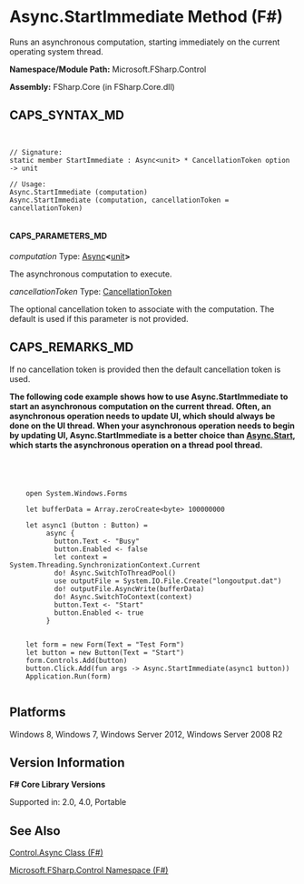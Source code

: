 # Async.StartImmediate Method (F#)

Runs an asynchronous computation, starting immediately on the current operating system thread.

**Namespace/Module Path:** Microsoft.FSharp.Control

**Assembly:** FSharp.Core (in FSharp.Core.dll)


## CAPS_SYNTAX_MD



```


// Signature:
static member StartImmediate : Async<unit> * CancellationToken option -> unit

// Usage:
Async.StartImmediate (computation)
Async.StartImmediate (computation, cancellationToken = cancellationToken)


```



#### CAPS_PARAMETERS_MD
*computation*
Type: [Async](http://msdn.microsoft.com/en-us/library/e0b28ea2-dea5-4021-b2b9-d7d4761babde)**&lt;**[unit](http://msdn.microsoft.com/en-us/library/00b837c2-6c8a-483a-87d3-0479c64037a7)**&gt;**


The asynchronous computation to execute.


*cancellationToken*
Type: [CancellationToken](http://msdn.microsoft.com/en-us/library/31a3eafe-b61b-46c4-927d-bc9a3ae357c2)


The optional cancellation token to associate with the computation. The default is used if this parameter is not provided.




## CAPS_REMARKS_MD
If no cancellation token is provided then the default cancellation token is used.

**The following code example shows how to use Async.StartImmediate to start an asynchronous computation on the current thread. Often, an asynchronous operation needs to update UI, which should always be done on the UI thread. When your asynchronous operation needs to begin by updating UI, Async.StartImmediate is a better choice than [Async.Start](http://msdn.microsoft.com/en-us/library/338aa756-beac-4dc1-95ca-613822679347), which starts the asynchronous operation on a thread pool thread.**


```




    open System.Windows.Forms

    let bufferData = Array.zeroCreate<byte> 100000000

    let async1 (button : Button) =
         async {
           button.Text <- "Busy"
           button.Enabled <- false
           let context = System.Threading.SynchronizationContext.Current
           do! Async.SwitchToThreadPool()
           use outputFile = System.IO.File.Create("longoutput.dat")
           do! outputFile.AsyncWrite(bufferData)
           do! Async.SwitchToContext(context)
           button.Text <- "Start"
           button.Enabled <- true
         }


    let form = new Form(Text = "Test Form")
    let button = new Button(Text = "Start")
    form.Controls.Add(button)
    button.Click.Add(fun args -> Async.StartImmediate(async1 button))
    Application.Run(form)


```



## Platforms
Windows 8, Windows 7, Windows Server 2012, Windows Server 2008 R2


## Version Information
**F# Core Library Versions**

Supported in: 2.0, 4.0, Portable




## See Also
[Control.Async Class &#40;F&#35;&#41;](Control.Async+Class+%28F%23%29.md)

[Microsoft.FSharp.Control Namespace &#40;F&#35;&#41;](Microsoft.FSharp.Control+Namespace+%28F%23%29.md)

